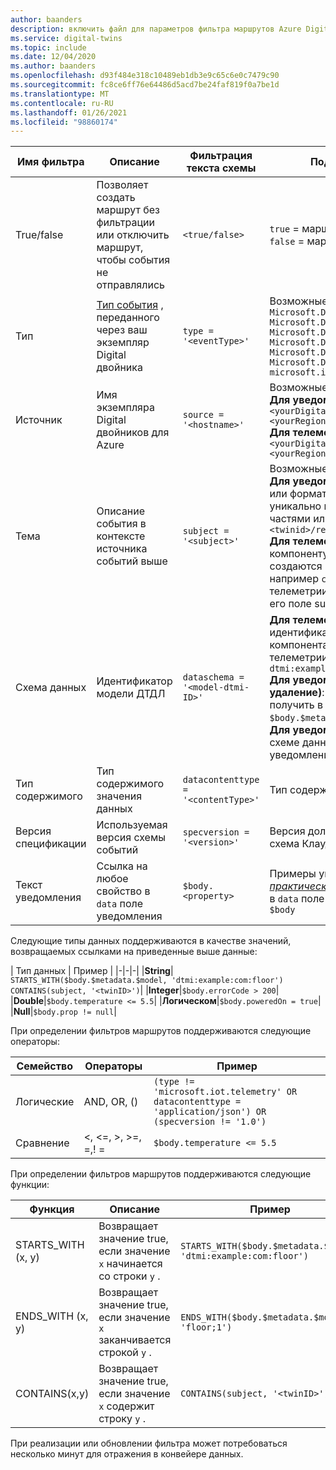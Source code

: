 ```yaml
---
author: baanders
description: включить файл для параметров фильтра маршрутов Azure Digital двойников
ms.service: digital-twins
ms.topic: include
ms.date: 12/04/2020
ms.author: baanders
ms.openlocfilehash: d93f484e318c10489eb1db3e9c65c6e0c7479c90
ms.sourcegitcommit: fc8ce6ff76e64486d5acd7be24faf819f0a7be1d
ms.translationtype: MT
ms.contentlocale: ru-RU
ms.lasthandoff: 01/26/2021
ms.locfileid: "98860174"
---
```

| Имя фильтра | Описание | Фильтрация текста схемы | Поддерживаемые значения | 
| --- | --- | --- | --- |
| True/false | Позволяет создать маршрут без фильтрации или отключить маршрут, чтобы события не отправлялись | `<true/false>` | `true` = маршрут включен без фильтрации <br> `false` = маршрут отключен |
| Тип | [Тип события](../articles/digital-twins/concepts-route-events.md#types-of-event-messages) , переданного через ваш экземпляр Digital двойника | `type = '<eventType>'` | Возможные значения типа события: <br>`Microsoft.DigitalTwins.Twin.Create` <br> `Microsoft.DigitalTwins.Twin.Delete` <br> `Microsoft.DigitalTwins.Twin.Update`<br>`Microsoft.DigitalTwins.Relationship.Create`<br>`Microsoft.DigitalTwins.Relationship.Update`<br> `Microsoft.DigitalTwins.Relationship.Delete` <br> `microsoft.iot.telemetry`  |
| Источник | Имя экземпляра Digital двойников для Azure | `source = '<hostname>'`| Возможные значения имени узла: <br> **Для уведомлений**: `<yourDigitalTwinInstance>.api.<yourRegion>.digitaltwins.azure.net` <br> **Для телеметрии**: `<yourDigitalTwinInstance>.api.<yourRegion>.digitaltwins.azure.net/<twinId>`|
| Тема | Описание события в контексте источника событий выше | `subject = '<subject>'` | Возможные значения субъекта: <br>**Для уведомлений**: Тема `<twinid>` <br> или формат URI для субъектов, которые уникально идентифицируются несколькими частями или идентификаторами:<br>`<twinid>/relationships/<relationshipid>`<br> **Для телеметрии**: субъект — это путь к компоненту (если данные телеметрии создаются из компонента двойника), например `comp1.comp2` . Если данные телеметрии не выдаются из компонента, то его поле subject будет пустым. |
| Схема данных | Идентификатор модели ДТДЛ | `dataschema = '<model-dtmi-ID>'` | **Для телеметрии**: Схема данных — это идентификатор модели двойника или компонента, который создает данные телеметрии. Например: `dtmi:example:com:floor4;2` <br>**Для уведомлений (создание или удаление)**: доступ к схеме данных можно получить в тексте уведомления по адресу `$body.$metadata.$model` . <br>**Для уведомлений (обновление)**: доступ к схеме данных можно получить в тексте уведомления по адресу `$body.modelId`|
| Тип содержимого | Тип содержимого значения данных | `datacontenttype = '<contentType>'` | Тип содержимого — `application/json` |
| Версия спецификации | Используемая версия схемы событий | `specversion = '<version>'` | Версия должна быть `1.0` . Это означает, что схема Клаудевентс версии 1,0 |
| Текст уведомления | Ссылка на любое свойство в `data` поле уведомления | `$body.<property>` | Примеры уведомлений см. [*в разделе практические*](../articles/digital-twins/how-to-interpret-event-data.md) сведения. На любое свойство в `data` поле можно ссылаться с помощью `$body`

Следующие типы данных поддерживаются в качестве значений, возвращаемых ссылками на приведенные выше данные:

| Тип данных | Пример |
|-|-|-|
|**String**| `STARTS_WITH($body.$metadata.$model, 'dtmi:example:com:floor')` <br> `CONTAINS(subject, '<twinID>')`|
|**Integer**|`$body.errorCode > 200`|
|**Double**|`$body.temperature <= 5.5`|
|**Логическом**|`$body.poweredOn = true`|
|**Null**|`$body.prop != null`|

При определении фильтров маршрутов поддерживаются следующие операторы:

|Семейство|Операторы|Пример|
|-|-|-|
|Логические|AND, OR, ()|`(type != 'microsoft.iot.telemetry' OR datacontenttype = 'application/json') OR (specversion != '1.0')`|
|Сравнение|<, <=, >, >=, =,! =|`$body.temperature <= 5.5`

При определении фильтров маршрутов поддерживаются следующие функции:

|Функция|Описание|Пример|
|--|--|--|
|STARTS_WITH (x, y)|Возвращает значение true, если значение `x` начинается со строки `y` .|`STARTS_WITH($body.$metadata.$model, 'dtmi:example:com:floor')`|
|ENDS_WITH (x, y) | Возвращает значение true, если значение `x` заканчивается строкой `y` .|`ENDS_WITH($body.$metadata.$model, 'floor;1')`|
|CONTAINS(x,y)| Возвращает значение true, если значение `x` содержит строку `y` .|`CONTAINS(subject, '<twinID>')`|

При реализации или обновлении фильтра может потребоваться несколько минут для отражения в конвейере данных.
